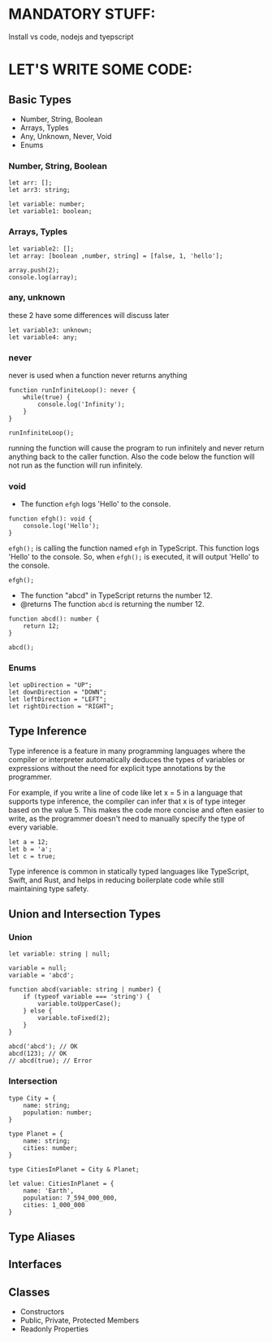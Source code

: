 # MANDATORY STUFF:

Install vs code, nodejs and tyepscript

# LET'S WRITE SOME CODE:

## Basic Types

- Number, String, Boolean
- Arrays, Typles
- Any, Unknown, Never, Void
- Enums

### Number, String, Boolean
```
let arr: [];
let arr3: string;

let variable: number;
let variable1: boolean;
```
### Arrays, Typles
```
let variable2: [];
let array: [boolean ,number, string] = [false, 1, 'hello'];

array.push(2);
console.log(array);
```

### any, unknown
these 2 have some differences will discuss later
```
let variable3: unknown;
let variable4: any;
```

### never
never is used when a function never returns anything
```
function runInfiniteLoop(): never {
    while(true) {
        console.log('Infinity');
    }
}

runInfiniteLoop();
```
running the function will cause the program to run infinitely and never return anything back to the caller function. Also the code below the function will not run as the function will run infinitely.

### void

 * The function `efgh` logs 'Hello' to the console.
```
function efgh(): void {
    console.log('Hello');
}
```

`efgh();` is calling the function named `efgh` in TypeScript. This function logs 'Hello' to the
console. So, when `efgh();` is executed, it will output 'Hello' to the console. 
```
efgh();
```


 * The function "abcd" in TypeScript returns the number 12.
 * @returns The function `abcd` is returning the number 12.
```
function abcd(): number {
    return 12;
}

abcd();
```
### Enums

```
let upDirection = "UP";
let downDirection = "DOWN";
let leftDirection = "LEFT";
let rightDirection = "RIGHT";
```

## Type Inference

Type inference is a feature in many programming languages where the compiler or interpreter automatically deduces the types of variables or expressions without the need for explicit type annotations by the programmer.

For example, if you write a line of code like let x = 5 in a language that supports type inference, the compiler can infer that x is of type integer based on the value 5. This makes the code more concise and often easier to write, as the programmer doesn't need to manually specify the type of every variable.

```
let a = 12;
let b = 'a';
let c = true;
```

Type inference is common in statically typed languages like TypeScript, Swift, and Rust, and helps in reducing boilerplate code while still maintaining type safety.

## Union and Intersection Types

### Union

```
let variable: string | null;

variable = null;
variable = 'abcd';
```

```
function abcd(variable: string | number) {
    if (typeof variable === 'string') {
        variable.toUpperCase();
    } else {
        variable.toFixed(2);
    }
}

abcd('abcd'); // OK
abcd(123); // OK
// abcd(true); // Error
```

### Intersection
```
type City = {
    name: string;
    population: number;
}

type Planet = {
    name: string;
    cities: number;
}

type CitiesInPlanet = City & Planet;

let value: CitiesInPlanet = {
    name: 'Earth',
    population: 7_594_000_000,
    cities: 1_000_000
}
```

## Type Aliases



## Interfaces

## Classes

- Constructors
- Public, Private, Protected Members
- Readonly Properties


